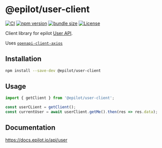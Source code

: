 # @epilot/user-client

[![CI](https://github.com/epilot-dev/sdk-js/workflows/CI/badge.svg)](https://github.com/epilot-dev/sdk-js/actions?query=workflow%3ACI)
[![npm version](https://img.shields.io/npm/v/@epilot/user-client.svg)](https://www.npmjs.com/package/@epilot/user-client)
[![bundle size](https://img.shields.io/bundlephobia/minzip/@epilot/user-client?label=gzip%20bundle)](https://bundlephobia.com/package/@epilot/user-client)
[![License](http://img.shields.io/:license-mit-blue.svg)](https://github.com/epilot-dev/sdk-js/blob/main/LICENSE)

Client library for epilot [User API](https://docs.epilot.io/api/user).

Uses [`openapi-client-axios`](https://github.com/openapistack/openapi-client-axios)

## Installation

```sh
npm install --save-dev @epilot/user-client
```

## Usage

```typescript
import { getClient } from '@epilot/user-client';

const userCLient = getClient();
const currentUser = await userClient.getMe().then(res => res.data);
```

## Documentation

https://docs.epilot.io/api/user
